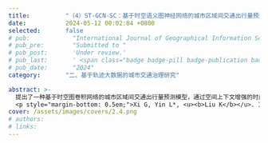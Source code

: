 ```yaml
---
title:          "（4）ST-GCN-SC：基于时空语义图神经网络的城市区域间交通出行量预测模型"
date:           2024-05-12 00:02:04 +0800
selected:       false
# pub:            "International Journal of Geographical Information Science (IJGIS)"
# pub_pre:        "Submitted to "
# pub_post:       'Under review.'
# pub_last:       ' <span class="badge badge-pill badge-publication badge-success">Spotlight</span>'
# pub_date:       "2024"
category:       "二、基于轨迹大数据的城市交通治理研究"

abstract: >-
  提出了一种基于时空图卷积网络的城市区域间交通出行量预测模型，通过空间上下文增强的时间依赖性建模（ST-GCN-SC），更加科学地刻画了区域间交通出行量的时间和空间依赖性。首先，利用空间上下文增强的长短期记忆网络（SC-LSTM）进行时间依赖性建模。其次，提出了一种图构建方法，以对城市区域的邻近关系和语义关系建模。实验表明，相比当前若干种前沿方法，所提模型的预测误差（RMSE）在BikeNYC和TaxiBJ数据集上分别下降了4.8%和5.7%，实现了预测效果的提升。
  <p style="margin-bottom: 0.5em;">Xi G, Yin L*, <u><b>Liu K</b></u>. Intra-urban Region-based Traffic Flow Prediction Based on Spatial-Temporal Graph Convolutional Network Enhanced by Spatial Context[C]. The 10th International Workshop on Urban Computing (UrbComp 2021), held in conjunction with the 29th ACM SIGSPATIAL, 2021.（Best Paper Award）<a href='http://urban-computing.com/urbcomp2021/file/UrbComp2021_Full_Xi.pdf' target='_blank'>[paper]</a></p>
cover: /assets/images/covers/2.4.png
# authors:
# links:
---
```

